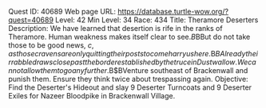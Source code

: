Quest ID: 40689
Web page URL: https://database.turtle-wow.org/?quest=40689
Level: 42
Min Level: 34
Race: 434
Title: Theramore Deserters
Description: We have learned that desertion is rife in the ranks of Theramore. Human weakness makes itself clear to see.$B$BBut do not take those to be good news, $c, as those cravens are only quitting their posts to come harry us here.$B$BAlready their rabble draws close past the border established by the truce in Dustwallow. We cannot allow them to go any further.$B$BVenture southeast of Brackenwall and punish them. Ensure they think twice about trespassing again.
Objective: Find the Deserter's Hideout and slay 9 Deserter Turncoats and 9 Deserter Exiles for Nazeer Bloodpike in Brackenwall Village.
